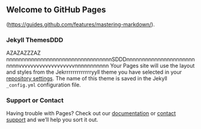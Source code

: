 ## Welcome to GitHub Pages
(https://guides.github.com/features/mastering-markdown/).

### Jekyll ThemesDDD
AZAZAZZZAZ
nnnnnnnnnnnnnnnnnnnnnnnnnnnnnnnnnnSDDDnnnnnnnnnnnnnnnnnnnnnnnnnnvvvvvvvvvvvvvvvvvvvnnnnnnnnnnn
Your Pages site will use the layout and styles from the Jekrrrrrrrrrrrrryyll theme you have selected in your [repository settings](https://github.com/suvankarqa/EspnCricinfo/settings). The name of this theme is saved in the Jekyll `_config.yml` configuration file.

### Support or Contact

Having trouble with Pages? Check out our [documentation](https://help.github.com/categories/github-pages-basics/) or [contact support](https://github.com/contact) and we’ll help you sort it out.

